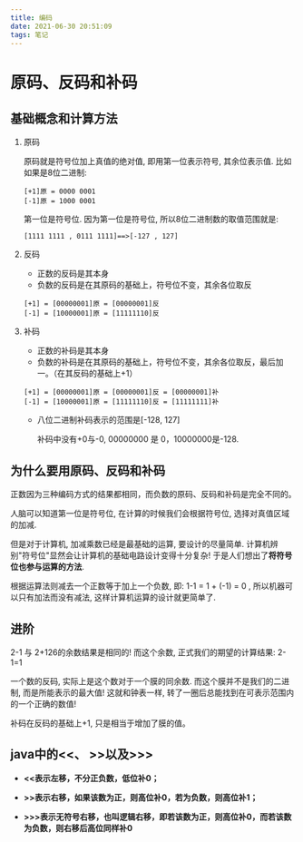 ```yaml
---
title: 编码
date: 2021-06-30 20:51:09
tags: 笔记
---
```


# 原码、反码和补码

## 基础概念和计算方法

1. 原码

   原码就是符号位加上真值的绝对值, 即用第一位表示符号, 其余位表示值. 比如如果是8位二进制:

   ```
   [+1]原 = 0000 0001
   [-1]原 = 1000 0001
   ```

   第一位是符号位. 因为第一位是符号位, 所以8位二进制数的取值范围就是:

   ```
   [1111 1111 , 0111 1111]==>[-127 , 127]
   ```

2. 反码

   - 正数的反码是其本身
   - 负数的反码是在其原码的基础上，符号位不变，其余各位取反

   ```
   [+1] = [00000001]原 = [00000001]反
   [-1] = [10000001]原 = [11111110]反
   ```

3. 补码

   - 正数的补码是其本身
   - 负数的补码是在其原码的基础上，符号位不变，其余各位取反，最后加一。（在其反码的基础上+1）

   ```
   [+1] = [00000001]原 = [00000001]反 = [00000001]补
   [-1] = [10000001]原 = [11111110]反 = [11111111]补
   ```

   - 八位二进制补码表示的范围是[-128, 127]

     补码中没有+0与-0, 00000000 是 0，10000000是-128.

## 为什么要用原码、反码和补码

正数因为三种编码方式的结果都相同，而负数的原码、反码和补码是完全不同的。

人脑可以知道第一位是符号位, 在计算的时候我们会根据符号位, 选择对真值区域的加减. 

但是对于计算机, 加减乘数已经是最基础的运算, 要设计的尽量简单. 计算机辨别"符号位"显然会让计算机的基础电路设计变得十分复杂! 于是人们想出了**将符号位也参与运算的方法**.

根据运算法则减去一个正数等于加上一个负数, 即: 1-1 = 1 + (-1) = 0 , 所以机器可以只有加法而没有减法, 这样计算机运算的设计就更简单了.

## 进阶

2-1 与 2+126的余数结果是相同的! 而这个余数, 正式我们的期望的计算结果: 2-1=1

一个数的反码, 实际上是这个数对于一个膜的同余数. 而这个膜并不是我们的二进制, 而是所能表示的最大值! 这就和钟表一样, 转了一圈后总能找到在可表示范围内的一个正确的数值!

补码在反码的基础上+1, 只是相当于增加了膜的值。

## java中的<<、 >>以及>>>

- **<<表示左移，不分正负数，低位补0；**　

- **>>表示右移，如果该数为正，则高位补0，若为负数，则高位补1；**

- **>>>表示无符号右移，也叫逻辑右移，即若该数为正，则高位补0，而若该数为负数，则右移后高位同样补0**